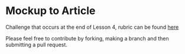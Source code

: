 
# Mockup to Article

Challenge that occurs at the end of Lesson 4, rubric can be found [here](https://review.udacity.com/#!/rubrics/145/view)

Please feel free to contribute by forking, making a branch and then submitting a pull request.